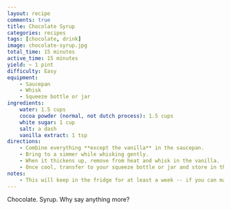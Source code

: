```yaml
---
layout: recipe
comments: true
title: Chocolate Syrup
categories: recipes
tags: [chocolate, drink]
image: chocolate-syrup.jpg
total_time: 15 minutes
active_time: 15 minutes
yield: ~ 1 pint
difficulty: Easy
equipment:
    - Saucepan
    - Whisk
    - Squeeze bottle or jar
ingredients:
    water: 1.5 cups
    cocoa powder (normal, not dutch process): 1.5 cups
    white sugar: 1 cup
    salt: a dash
    vanilla extract: 1 tsp
directions:
    - Combine everything **except the vanilla** in the saucepan.
    - Bring to a simmer while whisking gently.
    - When it thickens up, remove from heat and whisk in the vanilla.
    - Once cool, transfer to your squeeze bottle or jar and store in the fridge.
notes:
    - This will keep in the fridge for at least a week -- if you can make it last that long.
---
```

Chocolate. Syrup. Why say anything more?